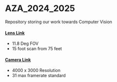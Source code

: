 # AZA_2024_2025

Repository storing our work towards Computer Vision

#### [Lens Link](https://www.edmundoptics.com/p/35mm-c-series-fixed-focal-length-lens/16529/)

- 11.8 Deg FOV
- 15 foot scan from 75 feet

#### [Camera Link](https://www.flir.com/products/blackfly-s-usb3/?model=BFS-U3-120S4C-CS&vertical=machine+vision&segment=iis)

- 4000 x 3000 Resolution
- 31 max framerate standard
